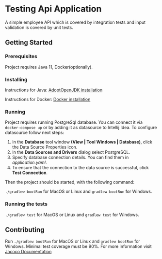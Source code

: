 # Testing Api Application

A simple employee API which is covered by integration tests and input validation is covered by unit tests.

## Getting Started

### Prerequisites

Project requires Java 11, Docker(optionally).

### Installing

Instructions for Java: [AdoptOpenJDK installation](https://adoptopenjdk.net/installation.html?variant=openjdk11)

Instructions for Docker: [Docker installation](https://docs.docker.com/v17.12/install/)

### Running

Project requires running PostgreSql database. You can connect it via `docker-compose up` or by adding it as datasource to
Intellij Idea. To configure datasource follow next steps:
 1. In the **Database** tool window **(View | Tool Windows | Database)**, click the Data Source Properties icon.
 2. In the **Data Sources and Drivers** dialog select PostgreSQL.
 3. Specify database connection details. You can find them in *application.yaml*.
 4. To ensure that the connection to the data source is successful, click **Test Connection**.

Then the project should be started, with the following command:

`./gradlew bootRun` for MacOS or Linux and `gradlew bootRun` for Windows.

### Running the tests

`./gradlew test` for MacOS or Linux and `gradlew test` for Windows.

## Contributing

Run `./gradlew bootRun` for MacOS or Linux and `gradlew bootRun` for Windows.
Minimal test coverage must be 90%. For more information visit 
[Jacoco Documentation](https://www.jacoco.org/jacoco/trunk/doc/)

